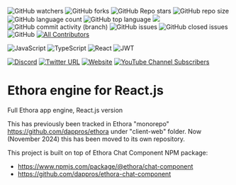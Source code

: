 ![GitHub watchers](https://img.shields.io/github/watchers/dappros/ethora-app-reactjs) ![GitHub forks](https://img.shields.io/github/forks/dappros/ethora-app-reactjs) ![GitHub Repo stars](https://img.shields.io/github/stars/dappros/ethora-app-reactjs) ![GitHub repo size](https://img.shields.io/github/repo-size/dappros/ethora-app-reactjs) ![GitHub language count](https://img.shields.io/github/languages/count/dappros/ethora-app-reactjs) ![GitHub top language](https://img.shields.io/github/languages/top/dappros/ethora-app-reactjs) <a href="https://codeclimate.com/github/dappros/ethora-app-reactjs/maintainability"><img src="https://api.codeclimate.com/v1/badges/715c6f3ffb08de5ca621/maintainability" /></a> ![GitHub commit activity (branch)](https://img.shields.io/github/commit-activity/m/dappros/ethora-app-reactjs/dev) ![GitHub issues](https://img.shields.io/github/issues/dappros/ethora-app-reactjs) ![GitHub closed issues](https://img.shields.io/github/issues-closed-raw/dappros/ethora-app-reactjs) ![GitHub](https://img.shields.io/github/license/dappros/ethora-app-reactjs) <!-- ALL-CONTRIBUTORS-BADGE:START - Do not remove or modify this section -->
[![All Contributors](https://img.shields.io/badge/all_contributors-13-orange.svg?style=flat-square)](#contributors)
<!-- ALL-CONTRIBUTORS-BADGE:END --> 

![JavaScript](https://img.shields.io/badge/javascript-%23323330.svg?style=flat&logo=javascript&logoColor=%23F7DF1E) ![TypeScript](https://img.shields.io/badge/typescript-%23007ACC.svg?style=flat&logo=typescript&logoColor=white) ![React](https://img.shields.io/badge/react-%2320232a.svg?style=flat&logo=react&logoColor=%2361DAFB) ![JWT](https://img.shields.io/badge/JWT-black?style=flat&logo=JSON%20web%20tokens) 

[![Discord](https://img.shields.io/badge/%3Cethora%3E-%237289DA.svg?style=flat&logo=discord&logoColor=white)](https://discord.gg/Sm6bAHA3ZC) [![Twitter URL](https://img.shields.io/twitter/url?url=https%3A%2F%2Fgithub.com%2Fdappros%2Fethora)](https://twitter.com/intent/tweet?url=https%3A%2F%2Fgithub.com%2Fdappros%2Fethora%2F&via=tarasfilatov&text=check%20out%20Ethora%20%23web3%20%23social%20app%20engine&hashtags=lowcode%2Creactnative%2Copensource%2Cnocode) [![Website](https://img.shields.io/website?url=https%3A%2F%2Fethora.com%2F)](https://ethora.com/) [![YouTube Channel Subscribers](https://img.shields.io/youtube/channel/subscribers/UCRvrXwMOU0WBkRZyFlU7V_g)](https://www.youtube.com/channel/UCRvrXwMOU0WBkRZyFlU7V_g)

# Ethora engine for React.js
Full Ethora app engine, React.js version

This has previously been tracked in Ethora "monorepo" https://github.com/dappros/ethora under "client-web" folder. Now (November 2024) this has been moved to its own repository. 

This project is built on top of Ethora Chat Component NPM package:
* https://www.npmjs.com/package/@ethora/chat-component
* https://github.com/dappros/ethora-chat-component
